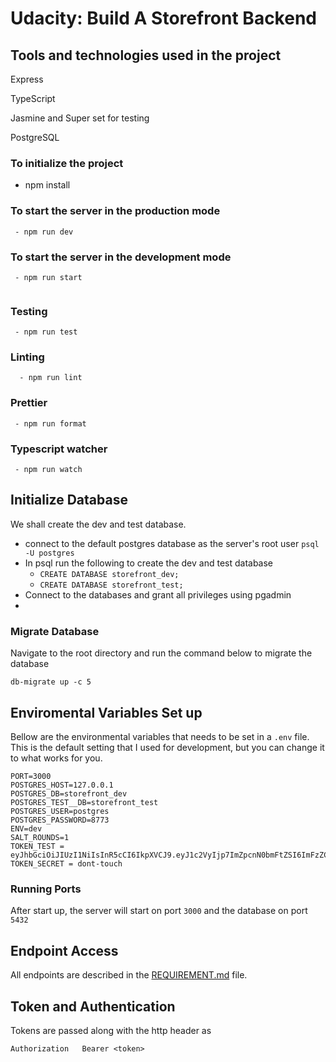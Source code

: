 # Udacity: Build A Storefront Backend

## Tools and technologies used in the project

Express

TypeScript

Jasmine and Super set for testing

PostgreSQL

### To initialize the project
- npm install

###  To start the server in the production mode

```
 - npm run dev
```

###  To start the server in the development mode

```
 - npm run start
 
```

### Testing

```
 - npm run test

```

### Linting

```
  - npm run lint
```


### Prettier

```
 - npm run format

```
### Typescript watcher

```
 - npm run watch

```




## Initialize Database
We shall create the dev and test database.

- connect to the default postgres database as the server's root user `psql -U postgres`
- In psql run the following to create the dev and test database
    - `CREATE DATABASE storefront_dev;`
    - `CREATE DATABASE storefront_test;`
- Connect to the databases and grant all privileges using pgadmin
- 
### Migrate Database
Navigate to the root directory and run the command below to migrate the database

`db-migrate up -c 5`


## Enviromental Variables Set up
Bellow are the environmental variables that needs to be set in a `.env` file. This is the default setting that I used for development, but you can change it to what works for you.

```
PORT=3000
POSTGRES_HOST=127.0.0.1
POSTGRES_DB=storefront_dev
POSTGRES_TEST__DB=storefront_test
POSTGRES_USER=postgres
POSTGRES_PASSWORD=8773
ENV=dev
SALT_ROUNDS=1
TOKEN_TEST = eyJhbGciOiJIUzI1NiIsInR5cCI6IkpXVCJ9.eyJ1c2VyIjp7ImZpcnN0bmFtZSI6ImFzZCIsImxhc3RuYW1lIjoiYXNkIn0sImlhdCI6MTY1MTM3MDk1NX0.Ik3sQnSCWshS7fPDepmY6A0EU7XqMZJHLdE94__Popo.e30.J8BgsyqA3Y6F71NXbfuYIfRVuvRa_qb08RStxrCVhlQ
TOKEN_SECRET = dont-touch

```



### Running Ports
After start up, the server will start on port `3000` and the database on port `5432`

## Endpoint Access
All endpoints are described in the [REQUIREMENT.md](REQUIREMENTS.md) file.

## Token and Authentication
Tokens are passed along with the http header as
```
Authorization   Bearer <token>
```
